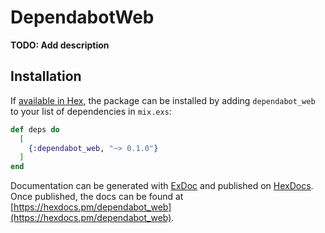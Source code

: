 # DependabotWeb

**TODO: Add description**

## Installation

If [available in Hex](https://hex.pm/docs/publish), the package can be installed
by adding `dependabot_web` to your list of dependencies in `mix.exs`:

```elixir
def deps do
  [
    {:dependabot_web, "~> 0.1.0"}
  ]
end
```

Documentation can be generated with [ExDoc](https://github.com/elixir-lang/ex_doc)
and published on [HexDocs](https://hexdocs.pm). Once published, the docs can
be found at [https://hexdocs.pm/dependabot_web](https://hexdocs.pm/dependabot_web).


